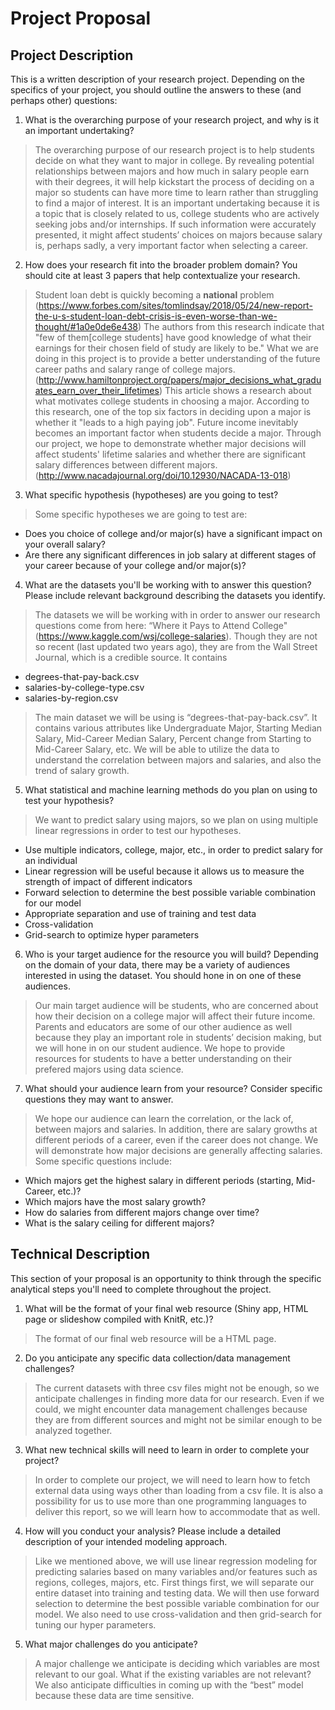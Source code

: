 # Project Proposal

## Project Description
This is a written description of your research project. Depending on the specifics of your project, you should outline the answers to these (and perhaps other) questions:

1. What is the overarching purpose of your research project, and why is it an important undertaking?

> The overarching purpose of our research project is to help students decide on what they want to major in college. By revealing potential relationships between majors and how much in salary people earn with their degrees, it will help kickstart the process of deciding on a major so students can have more time to learn rather than struggling to find a major of interest.
> It is an important undertaking because it is a topic that is closely related to us, college students who are actively seeking jobs and/or internships. If such information were accurately presented, it might affect students’ choices on majors because salary is, perhaps sadly, a very important factor when selecting a career.

2. How does your research fit into the broader problem domain? You should cite at least 3 papers that help contextualize your research.

> Student loan debt is quickly becoming a **national** problem (https://www.forbes.com/sites/tomlindsay/2018/05/24/new-report-the-u-s-student-loan-debt-crisis-is-even-worse-than-we-thought/#1a0e0de6e438)
> The authors from this research indicate that "few of them[college students] have good knowledge of what their earnings for their chosen field of study are likely to be." What we are doing in this project is to provide a better understanding of the future career paths and salary range of college majors. (http://www.hamiltonproject.org/papers/major_decisions_what_graduates_earn_over_their_lifetimes)
> This article shows a research about what motivates college students in choosing a major. According to this research, one of the top six factors in deciding upon a major is whether it "leads to a high paying job". Future income inevitably becomes an important factor when students decide a major. Through our project, we hope to demonstrate whether major decisions will affect students' lifetime salaries and whether there are significant salary differences between different majors. (http://www.nacadajournal.org/doi/10.12930/NACADA-13-018)

3. What specific hypothesis (hypotheses) are you going to test?

> Some specific hypotheses we are going to test are:

- Does you choice of college and/or major(s) have a significant impact on your overall salary?
- Are there any significant differences in job salary at different stages of your career because of your college and/or major(s)?

4. What are the datasets you'll be working with to answer this question? Please include relevant background describing the datasets you identify.

> The datasets we will be working with in order to answer our research questions come from here: “Where it Pays to Attend College" (https://www.kaggle.com/wsj/college-salaries). Though they are not so recent (last updated two years ago), they are from the Wall Street Journal, which is a credible source. It contains
    
- degrees-that-pay-back.csv
- salaries-by-college-type.csv
- salaries-by-region.csv

> The main dataset we will be using is “degrees-that-pay-back.csv”. It contains various attributes like Undergraduate Major, Starting Median Salary, Mid-Career Median Salary, Percent change from Starting to Mid-Career Salary, etc. We will be able to utilize the data to understand the correlation between majors and salaries, and also the trend of salary growth.

5. What statistical and machine learning methods do you plan on using to test your hypothesis?

> We want to predict salary using majors, so we plan on using multiple linear regressions in order to test our hypotheses.

- Use multiple indicators, college, major, etc., in order to predict salary for an individual
- Linear regression will be useful because it allows us to measure the strength of impact of different indicators
- Forward selection to determine the best possible variable combination for our model
- Appropriate separation and use of training and test data
- Cross-validation
- Grid-search to optimize hyper parameters

6. Who is your target audience for the resource you will build? Depending on the domain of your data, there may be a variety of audiences interested in using the dataset. You should hone in on one of these audiences.

> Our main target audience will be students, who are concerned about how their decision on a college major will affect their future income. Parents and educators are some of our other audience as well because they play an important role in students’ decision making, but we will hone in on our student audience. We hope to provide resources for students to have a better understanding on their prefered majors using data science.

7. What should your audience learn from your resource? Consider specific questions they may want to answer.

> We hope our audience can learn the correlation, or the lack of, between majors and salaries. In addition, there are salary growths at different periods of a career, even if the career does not change. We will demonstrate how major decisions are generally affecting salaries. Some specific questions include:

- Which majors get the highest salary in different periods (starting, Mid-Career, etc.)?
- Which majors have the most salary growth?
- How do salaries from different majors change over time?
- What is the salary ceiling for different majors?


## Technical Description
This section of your proposal is an opportunity to think through the specific analytical steps you'll need to complete throughout the project.

1. What will be the format of your final web resource (Shiny app, HTML page or slideshow compiled with KnitR, etc.)?

> The format of our final web resource will be a HTML page.

2. Do you anticipate any specific data collection/data management challenges?

> The current datasets with three csv files might not be enough, so we anticipate challenges in finding more data for our research. Even if we could, we might encounter data management challenges because they are from different sources and might not be similar enough to be analyzed together.

3. What new technical skills will need to learn in order to complete your project?

> In order to complete our project, we will need to learn how to fetch external data using ways other than loading from a csv file. It is also a possibility for us to use more than one programming languages to deliver this report, so we will learn how to accommodate that as well.

4. How will you conduct your analysis? Please include a detailed description of your intended modeling approach.

> Like we mentioned above, we will use linear regression modeling for predicting salaries based on many variables and/or features such as regions, colleges, majors, etc. First things first, we will separate our entire dataset into training and testing data. We will then use forward selection to determine the best possible variable combination for our model. We also need to use cross-validation and then grid-search for tuning our hyper parameters.

5. What major challenges do you anticipate?

> A major challenge we anticipate is deciding which variables are most relevant to our goal. What if the existing variables are not relevant? We also anticipate difficulties in coming up with the “best” model because these data are time sensitive.